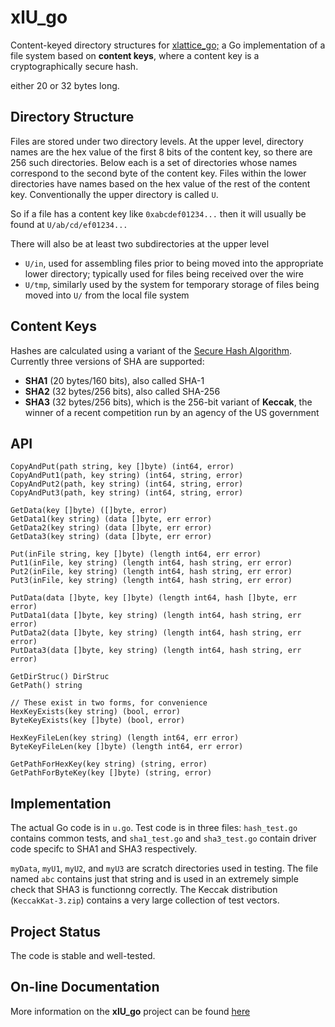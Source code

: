 # xlU_go

Content-keyed directory structures for
[xlattice_go;](https://jddixon.github.io/xlattice_go)
a Go implementation of a file system
based on **content keys**, where a content key is a cryptographically
secure hash.

either 20 or 32 bytes long.

## Directory Structure

Files are stored under two directory levels.
At the upper level, directory names are the hex value of the first
8 bits of the content key, so there are 256 such directories.
Below each is a set of directories whose names correspond to the
second byte of the content key.  Files within the lower directories
have names based on the hex value of the rest of the content key.
Conventionally the upper directory is called `U`.

So if a file has a content key like `0xabcdef01234...` then it will
usually be found at `U/ab/cd/ef01234...`

There will also be at least two subdirectories at the upper level

* `U/in`, used for assembling files prior to being moved into the
  appropriate lower directory; typically used for files being 
  received over the wire
* `U/tmp`, similarly used by the system for temporary storage of files
  being moved into `U/` from the local file system

## Content Keys

Hashes are calculated using
a variant of the
[Secure Hash Algorithm](https://en.wikipedia.org/wiki/Secure_Hash_Algorithm).
Currently three versions of SHA are supported:

* **SHA1** (20 bytes/160 bits), also called SHA-1
* **SHA2** (32 bytes/256 bits), also called SHA-256
* **SHA3** (32 bytes/256 bits), which is the 256-bit variant of **Keccak**,
  the winner of a recent competition run by an agency of the US government

## API

	CopyAndPut(path string, key []byte) (int64, error)
	CopyAndPut1(path, key string) (int64, string, error)
	CopyAndPut2(path, key string) (int64, string, error)
	CopyAndPut3(path, key string) (int64, string, error)

	GetData(key []byte) ([]byte, error)
	GetData1(key string) (data []byte, err error)
	GetData2(key string) (data []byte, err error)
	GetData3(key string) (data []byte, err error)

	Put(inFile string, key []byte) (length int64, err error)
	Put1(inFile, key string) (length int64, hash string, err error)
	Put2(inFile, key string) (length int64, hash string, err error)
	Put3(inFile, key string) (length int64, hash string, err error)

	PutData(data []byte, key []byte) (length int64, hash []byte, err error)
	PutData1(data []byte, key string) (length int64, hash string, err error)
	PutData2(data []byte, key string) (length int64, hash string, err error)
	PutData3(data []byte, key string) (length int64, hash string, err error)

	GetDirStruc() DirStruc
	GetPath() string 

	// These exist in two forms, for convenience
	HexKeyExists(key string) (bool, error)
	ByteKeyExists(key []byte) (bool, error)

	HexKeyFileLen(key string) (length int64, err error)
	ByteKeyFileLen(key []byte) (length int64, err error)

	GetPathForHexKey(key string) (string, error)
	GetPathForByteKey(key []byte) (string, error)

## Implementation

The actual Go code is in `u.go`.  Test code is in three files:
`hash_test.go` contains common tests, and `sha1_test.go` and
`sha3_test.go` contain driver code specifc to SHA1 and SHA3 respectively.

`myData`, `myU1`, `myU2`, and `myU3` are scratch directories used in testing.
The file named `abc` contains just that string and is used in an
extremely simple check that SHA3 is functionng correctly.
The Keccak distribution (`KeccakKat-3.zip`) contains a very large collection
of test vectors.

## Project Status

The code is stable and well-tested.

## On-line Documentation
More information on the **xlU_go** project can be found
[here](https://jddixon.github.io/xlU_go)

